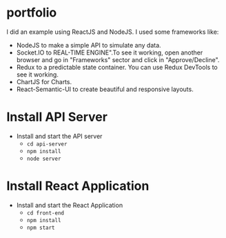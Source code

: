 # portfolio
I did an example using ReactJS and NodeJS.
I used some frameworks like:
* NodeJS to make a simple API to simulate any data.
* Socket.IO to REAL-TIME ENGINE".To see it working,  open another browser and go in "Frameworks" sector and click in "Approve/Decline".
* Redux to a predictable state container. You can use Redux DevTools to see it working. 
* ChartJS for Charts.
* React-Semantic-UI to create beautiful and responsive layouts.

# Install API Server

* Install and start the API server
    - `cd api-server`
    - `npm install`
    - `node server`
    
# Install React Application

* Install and start the React Application
    - `cd front-end`
    - `npm install`
    - `npm start`
    
   
